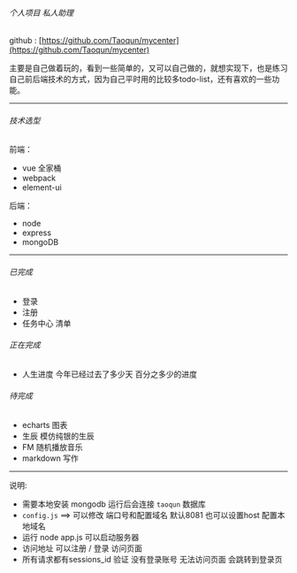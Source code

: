 ###### 个人项目 私人助理

github : [https://github.com/Taoqun/mycenter](https://github.com/Taoqun/mycenter)

主要是自己做着玩的，看到一些简单的，又可以自己做的，就想实现下，也是练习自己前后端技术的方式，因为自己平时用的比较多todo-list，还有喜欢的一些功能。

-----------
###### 技术选型
前端：
- vue 全家桶
- webpack
- element-ui

后端：
- node
- express
- mongoDB

--------------

###### 已完成
- 登录
- 注册
- 任务中心 清单

###### 正在完成
- 人生进度 今年已经过去了多少天 百分之多少的进度

###### 待完成
- echarts 图表
- 生辰  模仿纯银的生辰
- FM 随机播放音乐
- markdown 写作

---------------
说明:
- 需要本地安装 mongodb 运行后会连接 `taoqun` 数据库
- `config.js`  ==>  可以修改 端口号和配置域名 默认8081  也可以设置host 配置本地域名
- 运行 node app.js 可以启动服务器
- 访问地址 可以注册 / 登录 访问页面
- 所有请求都有sessions_id 验证 没有登录账号 无法访问页面 会跳转到登录页
